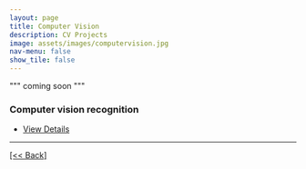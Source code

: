 ```yaml
---
layout: page
title: Computer Vision
description: CV Projects
image: assets/images/computervision.jpg
nav-menu: false
show_tile: false
---
```


""" coming soon """

### Computer vision recognition 

<ul class="actions">
   <li><a href="https://cvanchieri.github.io/DSPortfolio/computervisionrecognition.html" class="button next">View Details</a></li>
</ul>




---
[[<< Back]](https://cvanchieri.github.io/DSPortfolio)
